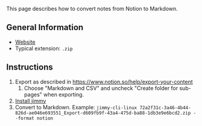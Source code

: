 This page describes how to convert notes from Notion to Markdown.

## General Information

- [Website](https://www.notion.so/)
- Typical extension: `.zip`

## Instructions

1. Export as described in <https://www.notion.so/help/export-your-content>
    1. Choose "Markdown and CSV" and uncheck "Create folder for sub-pages" when exporting.
2. [Install jimmy](../index.md#installation)
3. Convert to Markdown. Example: `jimmy-cli-linux 72a2f31c-3a46-4b44-826d-ae046e693551_Export-d609fb9f-43a4-475d-ba88-1db3e9e6bcd2.zip --format notion`
